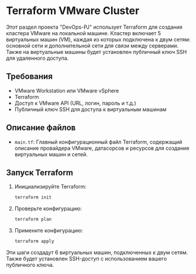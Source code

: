  # Terraform VMware Cluster

Этот раздел проекта "DevOps-PJ" использует Terraform для создания кластера VMware на локальной машине. Кластер включает 5 виртуальных машин (VM), каждая из которых подключена к двум сетям: основной сети и дополнительной сети для связи между серверами. Также на виртуальные машины будет установлен публичный ключ SSH для удаленного доступа.

## Требования

- VMware Workstation или VMware vSphere
- Terraform
- Доступ к VMware API (URL, логин, пароль и т.д.)
- Публичный ключ SSH для доступа к виртуальным машинам

## Описание файлов

- `main.tf`: Главный конфигурационный файл Terraform, содержащий описание провайдера VMware, датасорсов и ресурсов для создания виртуальных машин и сетей.

## Запуск Terraform

1. Инициализируйте Terraform:

    ```bash
    terraform init
    ```

2. Проверьте конфигурацию:

    ```bash
    terraform plan
    ```

3. Примените конфигурацию:

    ```bash
    terraform apply
    ```

Эти шаги создадут 6 виртуальных машин, подключенных к двум сетям. Также будет установлен SSH-доступ с использованием вашего публичного ключа.
